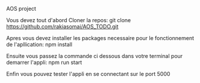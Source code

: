 AOS project 

Vous devez tout d'abord Cloner la repos:
  git clone https://github.com/rakiasomai/AOS_TODO.git

Apres vous devez installer les packages necessaire pour le fonctionnement de l'apllication:
  npm install

Ensuite vous passez la commande ci dessous dans votre terminal pour demarrer l'appli:
  npm run start
  
Enfin vous pouvez tester l'appli en se connectant sur le port 5000